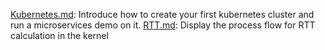 [Kubernetes.md](https://github.com/alvenwong/docs/blob/master/Kubernetes.md): 
Introduce how to create your first kubernetes cluster and run a microservices demo on it.
[RTT.md](https://github.com/alvenwong/docs/blob/master/RTT.md): 
Display the process flow for RTT calculation in the kernel
